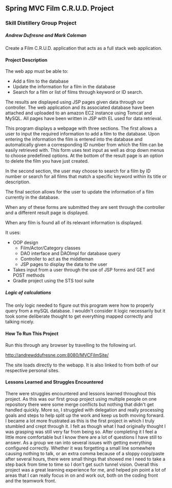 ## Spring MVC Film C.R.U.D. Project

### Skill Distillery Group Project
##### Andrew Dufresne and Mark Coleman

Create a Film C.R.U.D. application that acts as a full stack web application. 


#### Project Description

The web app must be able to:
* Add a film to the database
* Update the information for a film in the database 
* Search for a film or list of films through keyword or ID search. 

The results are displayed using JSP pages given data through our controller. 
The web application and its associated database have been attached and uploaded to an amazon EC2 instance using Tomcat and MySQL.
All pages have been written in JSP with EL used for data retrieval.

This program displays a webpage with three sections. 
The first allows a user to input the required information to add a film to the database. Upon entering the information the film is entered into the database and automatically given a corresponding ID number from which the film can be easily retrieved with.
This form uses text input as well as drop down menus to choose predefined options.
At the bottom of the result page is an option to delete the film you have just created.

In the second section, the user may choose to search for a film by ID number or search for all films that match a specific keyword within its title or description.

The final section allows for the user to update the information of a film currently in the database. 

When any of these forms are submitted they are sent through the controller and a different result page is displayed. 

When any film is found all of its relevant information is displayed. 

It uses: 
* OOP design
	* Film/Actor/Category classes
	* DAO interface and DAOImpl for database query
	* Controller to act as the middleman
	* JSP pages to display the data to the user
* Takes input from a user through the use of JSP forms and GET and POST methods
* Gradle project using the STS tool suite 

##### Logic of calculations
The only logic needed to figure out this program were how to properly query from a mySQL database. I wouldn't consider it logic necessarily but it took some deliberate thought to get everything mapped correctly and talking nicely.


#### How To Run This Project
Run this through any browser by travelling to the following url. 

http://andrewddufresne.com:8080/MVCFilmSite/

The site loads directly to the webapp.
It is also linked to from both of our respective personal sites.


#### Lessons Learned and Struggles Encountered

There were struggles encountered and lessons learned throughout this project. As this was our first group project using multiple people on one repository there were some merge conflicts but nothing that didn't get handled quickly. More so, I struggled with delegation and really processing goals and steps to help split up the work and keep us both moving forward.
I became a lot more frustrated as this is the first project in which I truly stumbled and crept through it. I felt as though what I had originally thought I was grasping was still very far from being so. After completing it I feel a little more comfortable but I know there are a lot of questions I have still to answer.
As a group we ran into several issues with getting everything configured correctly. Whether it was forgetting a small line somewhere causing nothing to talk, or an extra comma because of a sloppy copy/paste after several hours, there were small things that showed me I need to take a step back from time to time so I don't get such tunnel vision. 
Overall this project was a great learning experience for me, and helped pin point a lot of areas that I can really focus in on and work out, both on the coding front and the teamwork front.
